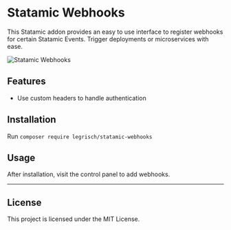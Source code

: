 # Statamic Webhooks

This Statamic addon provides an easy to use interface to register webhooks for certain Statamic Events. Trigger deployments or microservices with ease.

![Statamic Webhooks](https://user-images.githubusercontent.com/46897060/118627607-2a8c9600-b7cc-11eb-8254-9e4a4d384d47.png)

## Features

- Use custom headers to handle authentication

## Installation

Run `composer require legrisch/statamic-webhooks`

## Usage

After installation, visit the control panel to add webhooks.

---

## License

This project is licensed under the MIT License.

